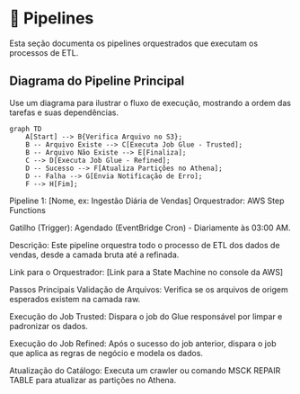 # 🏃 Pipelines

Esta seção documenta os pipelines orquestrados que executam os processos de ETL.

## Diagrama do Pipeline Principal

Use um diagrama para ilustrar o fluxo de execução, mostrando a ordem das tarefas e suas dependências.

```mermaid
graph TD
    A[Start] --> B{Verifica Arquivo no S3};
    B -- Arquivo Existe --> C[Executa Job Glue - Trusted];
    B -- Arquivo Não Existe --> E[Finaliza];
    C --> D[Executa Job Glue - Refined];
    D -- Sucesso --> F[Atualiza Partições no Athena];
    D -- Falha --> G[Envia Notificação de Erro];
    F --> H[Fim];

```

Pipeline 1: [Nome, ex: Ingestão Diária de Vendas]
Orquestrador: AWS Step Functions

Gatilho (Trigger): Agendado (EventBridge Cron) - Diariamente às 03:00 AM.

Descrição: Este pipeline orquestra todo o processo de ETL dos dados de vendas, desde a camada bruta até a refinada.

Link para o Orquestrador: [Link para a State Machine no console da AWS]

Passos Principais
Validação de Arquivos: Verifica se os arquivos de origem esperados existem na camada raw.

Execução do Job Trusted: Dispara o job do Glue responsável por limpar e padronizar os dados.

Execução do Job Refined: Após o sucesso do job anterior, dispara o job que aplica as regras de negócio e modela os dados.

Atualização do Catálogo: Executa um crawler ou comando MSCK REPAIR TABLE para atualizar as partições no Athena.